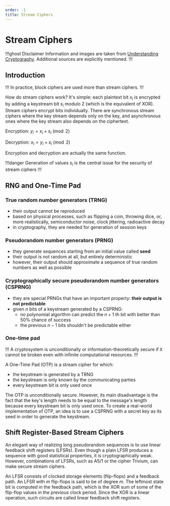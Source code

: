 ```yaml
---
order: -1
title: Stream Ciphers
---
```


# Stream Ciphers

!!!ghost Disclaimer
Information and images are taken from [Understanding Cryptography](http://swarm.cs.pub.ro/~mbarbulescu/cripto/Understanding%20Cryptography%20by%20Christof%20Paar%20.pdf). Additional sources are explicitly mentioned.
!!!

## Introduction

!!!
In practice, block ciphers are used more than stream ciphers.
!!!

How do stream ciphers work? It's simple: each plaintext bit $x_{i}$ is encrypted by adding a keystream bit $s_{i}$ modulo 2 (which is the equivalent of XOR). Stream ciphers encrypt bits individually. There are synchronous stream ciphers where the key stream depends only on the key, and asynchronous ones where the key stream also depends on the ciphertext.

Encryption: $y_{i} = x_{i} + s_{i} \pmod{2}$

Decryption: $x_{i} = y_{i} + s_{i} \pmod{2}$

Encryption and decryption are actually the same function.

!!!danger
Generation of values $s_{i}$ is the central issue for the security of stream ciphers
!!!

## RNG and One-Time Pad

### True random number generators (TRNG)

* their output cannot be reproduced
* based on physical processes, such as flipping a coin, throwing dice, or, more realistically, semiconductor noise, clock jittering, radioactive decay
* in cryptography, they are needed for generation of session keys 

### Pseudorandom number generators (PRNG)

* they generate sequences starting from an initial value called **seed**
* their output is not random at all, but entirely deterministic
* however, their output should approximate a sequence of true random numbers as well as possible

### Cryptographically secure pseudorandom number generators (CSPRNG)

* they are special PRNGs that have an important property: **their output is not predictable**
* given $n$ bits of a keystream generated by a CSPRNG:
  * no polynomial algorithm can predict the $n+1$ th bit with better than 50% chance of success
  * the previous $n-1$ bits shouldn't be predictable either

### One-time pad

!!!
A cryptosystem is unconditionally or information-theoretically secure if it cannot be broken even with infinite computational resources.
!!!

A One-Time Pad (OTP) is a stream cipher for which:
* the keystream is generated by a TRNG
* the keystream is only known by the communicating parties
* every keystream bit is only used once

The OTP is unconditionally secure. However, its main disadvantage is the fact that the key's length needs to be equal to the message's length because every keystream bit is only used once. To create a real-world implementation of OTP, an idea is to use a CSPRNG with a secret key as its seed in order to generate the keystream.

## Shift Register-Based Stream Ciphers

An elegant way of realizing long pseudorandom sequences is to use linear feedback shift registers (LFSRs). Even though a plain LFSR produces a sequence with good statistical properties, it is cryptographically weak. However, combinations of LFSRs, such as A5/1 or the cipher Trivium, can make secure stream ciphers.

An LFSR consists of clocked storage elements (flip-flops) and a feedback path. An LFSR with $m$ flip-flops is said to be of degree $m$. The leftmost state bit is computed in the
feedback path, which is the XOR sum of some of the flip-flop values in the previous clock period. Since the XOR is a linear operation, such circuits are called linear feedback shift registers.